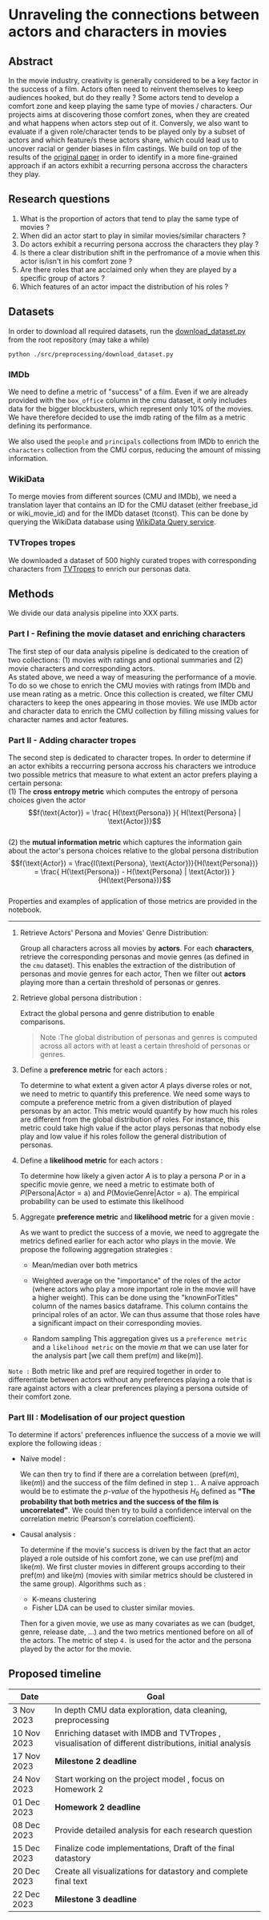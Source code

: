 ﻿# Unraveling the connections between actors and characters in movies

## Abstract

In the movie industry, creativity is generally considered to be a key factor in the success of a film. Actors often need to reinvent themselves to keep audiences hooked, but do they really ? Some actors tend to develop a comfort zone and keep playing the same type of movies / characters. Our projects aims at discovering those comfort zones, when they are created and what happens when actors step out of it. Conversly, we also want to evaluate if a given role/character tends to be played only by a subset of actors and which feature/s these actors share, which could lead us to uncover racial or gender biases in film castings. We build on top of the results of the [original paper](http://www.cs.cmu.edu/~ark/personas/) in order to identify in a more fine-grained approach if an actors exhibit a recurring persona accross the characters they play.

## Research questions

1. What is the proportion of actors that tend to play the same type of movies ?
2. When did an actor start to play in similar movies/similar characters ?
3. Do actors exhibit a recurring persona accross the characters they play ?
4. Is there a clear distribution shift in the perfromance of a movie when this actor is/isn't in his comfort zone ?
5. Are there roles that are acclaimed only when they are played by a specific group of actors ?
6. Which features of an actor impact the distribution of his roles ?

## Datasets

In order to download all required datasets, run the [download_dataset.py](src/preprocessing/download_dataset.py) from the root repository (may take a while)
```
python ./src/preprocessing/download_dataset.py
```

### IMDb

We need to define a metric of "success" of a film. Even if we are already provided with the `box_office` column in the cmu dataset, it only includes data for the bigger blockbusters, which represent only 10% of the movies. We have therefore decided to use the imdb rating of the film as a metric defining its performance.

We also used the `people` and `principals` collections from IMDb to enrich the `characters` collection from the CMU corpus, reducing the amount of missing information.

### WikiData

To merge movies from different sources (CMU and IMDb), we need a translation layer that contains an ID for the CMU dataset (either freebase_id or wiki_movie_id) and for the IMDb dataset (tconst). This can be done by querying the WikiData database using [WikiData Query service](https://query.wikidata.org/).

### TVTropes tropes

We downloaded a dataset of 500 highly curated tropes with corresponding characters from [TVTropes](https://tvtropes.org/) to enrich our personas data.

## Methods

We divide our data analysis pipeline into XXX parts.

### Part I - Refining the movie dataset and enriching characters
The first step of our data analysis pipeline is dedicated to the creation of two collections: (1) movies with ratings and optional summaries and (2) movie characters and corresponding actors.  
As stated above, we need a way of measuring the performance of a movie. To do so we chose to enrich the CMU movies with ratings from IMDb and use mean rating as a metric. Once this collection is created, we filter CMU characters to keep the ones appearing in those movies. We use IMDb actor and character data to enrich the CMU collection by filling missing values for character names and actor features.

### Part II - Adding character tropes
The second step is dedicated to character tropes. In order to determine if an actor exhibits a reccurring persona accross his characters we introduce two possible metrics that measure to what extent an actor prefers playing a certain persona:  
(1) The **cross entropy metric** which computes the entropy of persona choices given the actor $$f(\text{Actor}) = \frac{ H(\text{Persona}) }{ H(\text{Persona} | \text{Actor})}$$  
(2) the **mutual information metric** which captures the information gain about the actor's persona choices relative to the global persona distribution $$f(\text{Actor}) = \frac{I(\text{Persona}, \text{Actor})}{H(\text{Persona})} = \frac{ H(\text{Persona}) - H(\text{Persona} | \text{Actor}) }{H(\text{Persona})}$$  
Properties and examples of application of those metrics are provided in the notebook.

***
1. Retrieve Actors' Persona and Movies' Genre Distribution:

   Group all characters across all movies by **actors**.
   For each **characters**, retrieve the corresponding personas and movie genres (as defined in the `cmu` dataset).
   This enables the extraction of the distribution of personas and movie genres for each actor, Then we filter out **actors** playing more than a certain threshold of personas or genres.

2. Retrieve global persona distribution :

   Extract the global persona and genre distribution to enable comparisons.
   > Note :The global distribution of personas and genres is computed across all actors with at least a certain threshold of personas or genres.

3. Define a **preference metric** for each actors :

   To determine to what extent a given actor $A$ plays diverse roles or not, we need to metric to quantify this preference. We need some ways to compute a preference metric from a given distribution of played personas by an actor. This metric would quantify by how much his roles are different from the global distribution of roles. For instance, this metric could take high value if the actor plays personas that nobody else play and low value if his roles follow the general distribution of personas.

<!-- 
   - **Cross Entropy**: 
   
   The Cross Entropy Metric focuses on the entropy of persona choices given the actor
   $$\text{pref}(\text{actor}) = \frac{ H(\text{Persona}) }{ H(\text{Persona} | \text{Actor} = \text{actor})}$$

      This metric has the following property
      - If the actor $a$ always plays the same persona, then $\text{pref}(a) = +\infty$
      - If the actor $a$ plays each persona randomly (same distribution than the global distribution), then $\text{pref}(a) = 1$

      > Note that this metric is not well-behaved as it is not bounded. We can take the inverse to keep a value between 0 and 1, the value 1 would mean that $A$ plays each persona randomly and 0 would mean that $A$ keeps playing the same persona
    -->
   <!-- - **Mutual Information**: 
   
   Mutual Information Metric captures the information gain about the actor's persona choices relative to the global persona distribution
   $$\text{pref}(\text{actor}) = \frac{ H(\text{Persona}) - H(\text{Persona} | \text{Actor} = \text{actor}) }{H(\text{Persona})}$$
      
      This metric has the following property
      - If the actor $a$ always plays the same persona, then $\text{pref}(a) = 1$
      - If the actor $a$ plays each persona randomly (same distribution than the global distribution), then $\text{pref}(a) = 0$

      >Both metrics offer insights into the diversity or consistency of an actor's persona preferences. -->
        

4. Define a **likelihood metric** for each actors :

   To determine how likely a given actor $A$ is to play a persona $P$ or in a specific movie genre, we need a metric to estimate both of $P(\text{Persona} | \text{Actor} = \text{a})$ and $P(\text{MovieGenre} | \text{Actor} = \text{a})$. The empirical probability can be used to estimate this likelihood


5. Aggregate **preference metric** and **likelihood metric** for a given movie :  
   
   As we want to predict the success of a movie, we need to aggregate the metrics defined earlier for each actor who plays in the movie.  We propose the following aggregation strategies :
   - Mean/median over both metrics
   - Weighted average on the "importance" of the roles of the actor (where actors who play a more important role in the movie will have a higher weight). This can be done using the "knownForTitles" column of the names basics dataframe. This column contains the principal roles of an actor. We can thus assume that those roles have a significant impact on their corresponding movies.

   - Random sampling
   This aggregation gives us a `preference metric` and a `likelihood metric` on the movie $m$ that we can use later for the analysis part [we call them $\text{pref}(m)$ and $\text{like}(m)$].

`Note :` Both metric $\text{like}$ and $\text{pref}$ are required together in order to differentiate between actors without any preferences playing a role that is rare against actors with a clear preferences playing a persona outside of their comfort zone.

### Part III : Modelisation of our project question

To determine if actors' preferences influence the success of a movie we will explore the following ideas :

   - Naïve model :

     We can then try to find if there are a correlation between $(\text{pref}(m), \text{like}(m))$ and the success of the film defined in step `1.`. A naïve approach would be to estimate the *p-value* of the hypothesis $H_0$ defined as **"The probability that both metrics and the success of the film is uncorrelated"**. We could then try to build a confidence interval on the correlation metric (Pearson's correlation coefficient).

   - Causal analysis :
     
     To determine if the movie's success is driven by the fact that an actor played a role outside of his comfort zone, we can use $\text{pref}(m)$ and $\text{like}(m)$. We first cluster movies in different groups according to their $\text{pref}(m)$ and $\text{like}(m)$ (movies with similar metrics should be clustered in the same group). Algorithms such as :
     
     - K-means clustering
     - Fisher LDA
     can be used to cluster similar movies.

     Then for a given movie, we use as many covariates as we can (budget, genre, release date, ...) and the two metrics mentioned before on all of the actors. The metric of step `4.` is used for the actor and the persona played by the actor for the movie.



## Proposed timeline

| Date | Goal |
|-|-|
| 3 Nov 2023 | In depth CMU data exploration, data cleaning, preprocessing |
| 10 Nov 2023 | Enriching dataset with IMDB and TVTropes , visualisation of different distributions, initial analysis  |
| 17 Nov 2023 | **Milestone 2 deadline**  |
| 24 Nov 2023 | Start working on the project model , focus on Homework 2|
| 01 Dec 2023 | **Homework 2 deadline** |
| 08 Dec 2023 | Provide detailed analysis for each research question |
| 15 Dec 2023 | Finalize code implementations, Draft of the final datastory |
| 20 Dec 2023 | Create all visualizations for datastory and complete final text |
| 22 Dec 2023 | **Milestone 3 deadline** |

